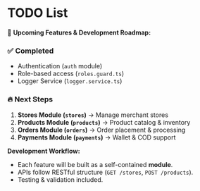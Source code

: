 # TODO List

🚀 **Upcoming Features & Development Roadmap:**

### ✅ Completed
- Authentication (`auth` module)
- Role-based access (`roles.guard.ts`)
- Logger Service (`logger.service.ts`)

### 🔥 Next Steps
1. **Stores Module (`stores`)** → Manage merchant stores
2. **Products Module (`products`)** → Product catalog & inventory
3. **Orders Module (`orders`)** → Order placement & processing
4. **Payments Module (`payments`)** → Wallet & COD support

**Development Workflow:**
- Each feature will be built as a self-contained **module**.
- APIs follow RESTful structure (`GET /stores`, `POST /products`).
- Testing & validation included.
